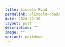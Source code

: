 ```yaml
---
title: Lincoln Road
permalink: /lincoln-road/
date: 2024-12-30
layout: post
description: ""
image: ""
variant: markdown
---
```

